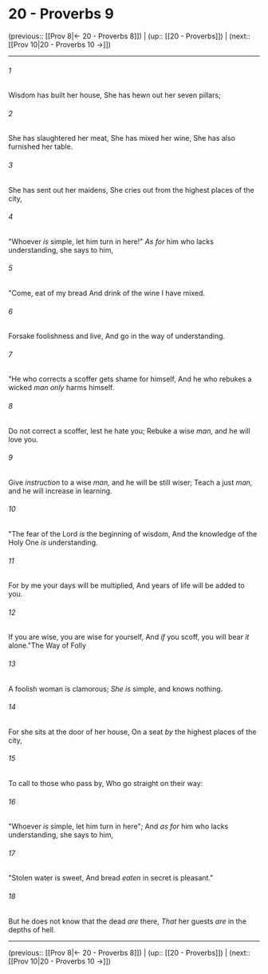 # 20 - Proverbs 9

(previous:: [[Prov 8|← 20 - Proverbs 8]]) | (up:: [[20 - Proverbs]]) | (next:: [[Prov 10|20 - Proverbs 10 →]])

***


###### 1 
Wisdom has built her house, She has hewn out her seven pillars; 

###### 2 
She has slaughtered her meat, She has mixed her wine, She has also furnished her table. 

###### 3 
She has sent out her maidens, She cries out from the highest places of the city, 

###### 4 
"Whoever _is_ simple, let him turn in here!" _As for_ him who lacks understanding, she says to him, 

###### 5 
"Come, eat of my bread And drink of the wine I have mixed. 

###### 6 
Forsake foolishness and live, And go in the way of understanding. 

###### 7 
"He who corrects a scoffer gets shame for himself, And he who rebukes a wicked _man only_ harms himself. 

###### 8 
Do not correct a scoffer, lest he hate you; Rebuke a wise _man,_ and he will love you. 

###### 9 
Give _instruction_ to a wise _man,_ and he will be still wiser; Teach a just _man,_ and he will increase in learning. 

###### 10 
"The fear of the Lord _is_ the beginning of wisdom, And the knowledge of the Holy One _is_ understanding. 

###### 11 
For by me your days will be multiplied, And years of life will be added to you. 

###### 12 
If you are wise, you are wise for yourself, And _if_ you scoff, you will bear _it_ alone."The Way of Folly 

###### 13 
A foolish woman is clamorous; _She is_ simple, and knows nothing. 

###### 14 
For she sits at the door of her house, On a seat _by_ the highest places of the city, 

###### 15 
To call to those who pass by, Who go straight on their way: 

###### 16 
"Whoever _is_ simple, let him turn in here"; And _as for_ him who lacks understanding, she says to him, 

###### 17 
"Stolen water is sweet, And bread _eaten_ in secret is pleasant." 

###### 18 
But he does not know that the dead _are_ there, _That_ her guests _are_ in the depths of hell.

***

(previous:: [[Prov 8|← 20 - Proverbs 8]]) | (up:: [[20 - Proverbs]]) | (next:: [[Prov 10|20 - Proverbs 10 →]])
